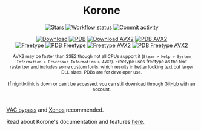 <div align="center">

  # Korone

  [![Stars](https://img.shields.io/github/stars/shikataganaii/Korone?style=for-the-badge&color=white&logo=github)](/../../stargazers)
  [![Workflow status](https://img.shields.io/github/actions/workflow/status/shikataganaii/Korone/msbuild.yml?branch=master&style=for-the-badge)](/../../actions)
  [![Commit activity](https://img.shields.io/github/commit-activity/m/shikataganaii/Korone?style=for-the-badge)](/../../commits/)
  
  [![Download](.github/assets/download.png)](https://nightly.link/shikataganaii/Korone/workflows/msbuild/master/Koronex64Release.zip)
  [![PDB](.github/assets/pdb2.png)](https://nightly.link/shikataganaii/Korone/workflows/msbuild/master/Koronex64ReleasePDB.zip)
  [![Download AVX2](.github/assets/download_avx2.png)](https://nightly.link/shikataganaii/Korone/workflows/msbuild/master/Koronex64ReleaseAVX2.zip)
  [![PDB AVX2](.github/assets/pdb2.png)](https://nightly.link/shikataganaii/Korone/workflows/msbuild/master/Koronex64ReleaseAVX2PDB.zip)
  <br>
  [![Freetype](.github/assets/freetype.png)](https://nightly.link/shikataganaii/Korone/workflows/msbuild/master/Koronex64ReleaseFreetype.zip)
  [![PDB Freetype](.github/assets/pdb2.png)](https://nightly.link/shikataganaii/Korone/workflows/msbuild/master/Koronex64ReleaseFreetypePDB.zip)
  [![Freetype AVX2](.github/assets/freetype_avx2.png)](https://nightly.link/shikataganaii/Korone/workflows/msbuild/master/Koronex64ReleaseFreetypeAVX2.zip)
  [![PDB Freetype AVX2](.github/assets/pdb2.png)](https://nightly.link/shikataganaii/Korone/workflows/msbuild/master/Koronex64ReleaseFreetypeAVX2PDB.zip)

  <sub>AVX2 may be faster than SSE2 though not all CPUs support it (`Steam > Help > System Information > Processor Information > AVX2`). Freetype uses freetype as the text rasterizer and includes some custom fonts, which results in better looking text but larger DLL sizes. PDBs are for developer use. </sub>
  <br><br>
  <sub>If nightly.link is down or can't be accessed, you can still download through [GitHub](https://github.com/shikataganaii/Korone/actions) with an account. </sub>

</div>

#

[VAC bypass](https://github.com/danielkrupinski/VAC-Bypass-Loader) and [Xenos](https://github.com/DarthTon/Xenos/releases) recommended. 

Read about Korone's documentation and features [here](../../wiki). 